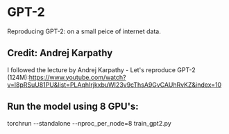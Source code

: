 # GPT-2
Reproducing GPT-2: on a small peice of internet data.

## Credit: Andrej Karpathy
I followed the lecture by Andrej Karpathy - Let's reproduce GPT-2 (124M):https://www.youtube.com/watch?v=l8pRSuU81PU&list=PLAqhIrjkxbuWI23v9cThsA9GvCAUhRvKZ&index=10

## Run the model using 8 GPU's: 
torchrun --standalone --nproc_per_node=8 train_gpt2.py 
